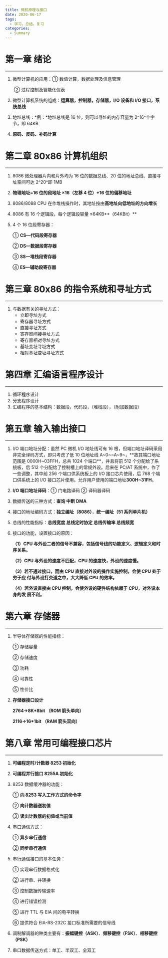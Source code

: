 ```yaml
---
title: 微机原理与接口
date: 2020-06-17
tags:
  - 学习，总结，复习
categories:
  - Summary
---
```


# 第一章 绪论

---

1. 微型计算机的应用：① 数值计算，数据处理及信息管理

   ​ ② 过程控制及智能化仪表

2. 微型计算机系统的组成：**运算器，控制器，存储器，I/O 设备和 I/O 接口，系统总线**
3. 地址总线：*例：*地址总线是 16 位，则可以寻址的内存容量为 2^16^个字节，即 64KB
4. **原码、反码、补码计算**

# 第二章 80x86 计算机组织

---

1. 8086 微处理器片内和片外均为 16 位的数据总线、20 位的地址总线、直接寻址空间可达 2^20^即 1MB

2. **物理地址=16 位的段地址 ×16（左移 4 位）+16 位的偏移地址**

3. 8086/8088 CPU 在作堆栈操作时，其地址按由**高地址向低地址的方向增长**

4. 8086 有 16 个逻辑段，每个逻辑段容量 ≤64KB**（64KBit）**

5. 4 个 16 位段寄存器：

   ① **CS—代码段寄存器**

   ② **DS—数据段寄存器**

   ③ **SS—堆栈段寄存器**

   ④ **ES—辅助段寄存器**

# 第三章 80x86 的指令系统和寻址方式

---

1. 与数据有关的寻址方式：
   - 立即寻址方式
   - 寄存器寻址方式
   - 直接寻址方式
   - 寄存器间接寻址方式
   - 寄存器相对寻址方式
   - 基址变址寻址方式
   - 相对基址变址寻址方式

# 第四章 汇编语言程序设计

---

1. 循环程序设计
2. 分支程序设计
3. 汇编程序的基本结构：数据段，代码段，（堆栈段），（附加数据段）

# 第五章 输入输出接口

---

1. I/O 端口地址分配：虽然 PC 微机 I/O 地址线可有 16 根，但端口地址译码采用非完全译码方式，即只考虑了低 10 位地址线 A~0~~A~9~，**故其端口地址范围是 0000H~03FFH，总共 1024 个端口**，并且将前 512 个分配给了系统板，后 512 个分配给了控制槽上的常规外设。后来在 PC/AT 系统中，作了一些调整，其中前 256 个端口供系统板上的 I/O 接口芯片使用，后 768 个端口供系统上的 I/O 接口芯片使用。允许用户使用的端口地址**300H~31FH**。

2. **I/O 端口地址译码**：① 门电路译码 ② 译码器译码

3. 数据传送的三种方式：**查询 中断 DMA**

4. 接口的地址编码方式：**独立编址（8086）**，**统一编址（51 系列单片机）**

5. 总线的性能指标：**总线宽度 总线定时协定 总线传输率 总线频宽**

6. 接口的功能，设置接口的原因：

   **（1）CPU 与外设二者的信号不兼容，包括信号线的功能定义、逻辑定义和时序关系。**

   **（2）CPU 与外设的速度不匹配，CPU 的速度快，外设的速度慢。**

   **（3）若不通过接口，而由 CPU 直接对外设的操作实施控制，会使 CPU 处于穷于应 付与外设打交道之中，大大降低 CPU 的效率。**

   **（4）若外设直接由 CPU 控制，会使外设的硬件结构依赖于 CPU，对外设本身的发 展不利。**

# 第六章 存储器

---

1. 半导体存储器的性能指标：

   ① 存储容量

   ② 存储速度

   ③ 功耗

   ④ 可靠性

   ⑤ 性价比

2. **存储器接口设计**

   **2764→8K\*8bit （ROM 箭头单向）**

   **2116→16\*1bit （RAM 箭头双向）**

# 第八章 常用可编程接口芯片

---

1. **可编程定时/计数器 8253 初始化**

2. **可编程并行接口 8255A 初始化**

3. 8253 数据缓冲器的功能：

   ① **向 8253 写入工作方式的命令字**

   ② **向计数器送初值**

   ③ **读出计数器的初值或当前值**

4. 串口通信方式：

   ① **异步串行通信**

   ② **同步串行通信**

5. 串行通信接口的基本任务：

   ① 实现串行数据格式化

   ② 进行串、并转换

   ③ 控制数据传输速率

   ④ 进行错误检测

   ⑤ 进行 TTL 与 EIA 间的电平转换

   ⑥ 提供符合 EIA-RS-232C 接口标准所需要的信号线

6. 调制解调器的种类主要有：**振幅键控（ASK）**、**频移键控（FSK）**、**相移键控（PSK）**
7. 串口数据传送方式：单工、半双工、全双工
